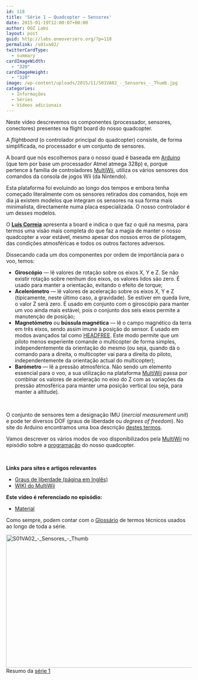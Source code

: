 ```yaml
---
id: 118
title: 'Série 1 — Quadcopter — Sensores'
date: 2015-01-19T12:00:07+00:00
author: OOZ Labs
layout: post
guid: http://labs.oneoverzero.org/?p=118
permalink: /s01va02/
twitterCardType:
  - summary
cardImageWidth:
  - "320"
cardImageHeight:
  - "320"
image: /wp-content/uploads/2015/11/S01VA02_-_Sensores_-_Thumb.jpg
categories:
  - Informações
  - Séries
  - Vídeos adicionais
---
```

Neste vídeo descrevemos os componentes (processador, sensores, conectores) presentes na flight board do nosso quadcopter.

<p style="text-align: center;">
</p>

A _flightboard_ (o controlador principal do quadcopter) consiste, de forma simplificada, no processador e um conjunto de sensores.

A board que nós escolhemos para o nosso quad é baseada em <a title="Arduino" href="http://arduino.cc" target="_blank">Arduino</a> (que tem por base um processador Atmel atmega 328p) e, porque pertence à família de controladores <a title="MultiWii" href="http://www.multiwii.com/" target="_blank">MultiWii</a>, utiliza os vários sensores dos comandos da consola de jogos Wii (da Nintendo).

Esta plataforma foi evoluindo ao longo dos tempos e embora tenha começado literalmente com os sensores retirados dos comandos, hoje em dia já existem modelos que integram os sensores na sua forma mais minimalista, directamente numa placa especializada. O nosso controlador é um desses modelos.

O [**Luís Correia**](http://labs.oneoverzero.org/equipa/luis-correia/ "Luís Correia") apresenta a board e indica o que faz o quê na mesma, para termos uma visão mais completa do que faz a magia de manter o nosso quadcopter a voar estável, mesmo apesar dos nossos erros de pilotagem, das condições atmosféricas e todos os outros factores adversos.

Dissecando cada um dos componentes por ordem de importância para o voo, temos:

  * **Giroscópio** — lê valores de rotação sobre os eixos X, Y e Z. Se não existir rotação sobre nenhum dos eixos, os valores lidos são zero. É usado para manter a orientação, evitando o efeito de torque;
  * **Acelerómetro** — lê valores de aceleração sobre os eixos X, Y e Z (tipicamente, neste último caso, a gravidade). Se estiver em queda livre, o valor Z será zero. É usado em conjunto com o giroscópio para manter um voo ainda mais estável, pois o conjunto dos seis eixos permite a manutenção de posição;
  * **Magnetómetro** ou **bússula magnética** — lê o campo magnético da terra em três eixos, sendo assim imune à posição do sensor. É usado em modos avançados tal como [HEADFREE](http://www.multiwii.com/wiki/index.php?title=HeadFree_%28CareFree%29 "HEADFREE"). Este modo permite que um piloto menos experiente comande o multicopter de forma simples, independentemente da orientação do mesmo (ou seja, quando dá o comando para a direita, o multicopter vai para a direita do piloto, independentemente da orientação actual do multicopter);
  * **Barómetro** — lê a pressão atmosférica. Não sendo um elemento essencial para o voo, a sua utilização na plataforma <a title="MultiWii" href="http://www.multiwii.com/" target="_blank">MultiWii</a> passa por combinar os valores de aceleração no eixo do Z com as variações da pressão atmosférica para manter uma posição vertical (ou seja, para manter a altitude).

&nbsp;

O conjunto de sensores tem a designação IMU (_inercial measurement unit_) e pode ter diversos DOF (graus de liberdade ou _degrees of freedom_). No site do Arduino encontramos uma boa descrição [destes termos](http://playground.arduino.cc/Main/WhatIsDegreesOfFreedom6DOF9DOF10DOF11DOF "DOF explained").

Vamos descrever os vários modos de voo disponibilizados pela <a title="MultiWii" href="http://www.multiwii.com/" target="_blank">MultiWii</a> no episódio sobre a [programação](http://labs.oneoverzero.org/s01e06/ "Série 1 – Quadcopter – Programação - Parte 1") do nosso quadcopter.

&nbsp;

**Links para sites e artigos relevantes**

  * [Graus de liberdade (página em Inglês)](http://playground.arduino.cc/Main/WhatIsDegreesOfFreedom6DOF9DOF10DOF11DOF "DOF explained")
  * [WIKI do MultiWii](http://www.multiwii.com/wiki/?title=Flightmodes "WIKI")

**Este vídeo é referenciado no episódio:**

  * [Material](http://labs.oneoverzero.org/s01e01/ "Série 1 - Quadcopter - Material")

Como sempre, podem contar com o [Glossário](http://labs.oneoverzero.org/s01-glossary/ "Glossário") de termos técnicos usados ao longo de toda a série.

[<img class="aligncenter size-large wp-image-250" src="http://labs.oneoverzero.org/wp-content/uploads/2015/11/S01VA02_-_Sensores_-_Thumb-1024x576.jpg" alt="S01VA02_-_Sensores_-_Thumb" width="640" height="360" srcset="http://labs.oneoverzero.org/wp-content/uploads/2015/11/S01VA02_-_Sensores_-_Thumb-1024x576.jpg 1024w, http://labs.oneoverzero.org/wp-content/uploads/2015/11/S01VA02_-_Sensores_-_Thumb-300x169.jpg 300w, http://labs.oneoverzero.org/wp-content/uploads/2015/11/S01VA02_-_Sensores_-_Thumb-267x150.jpg 267w, http://labs.oneoverzero.org/wp-content/uploads/2015/11/S01VA02_-_Sensores_-_Thumb.jpg 1280w" sizes="(max-width: 640px) 100vw, 640px" />](http://labs.oneoverzero.org/wp-content/uploads/2015/11/S01VA02_-_Sensores_-_Thumb.jpg)Resumo da [série 1](http://labs.oneoverzero.org/series/serie-1/ "Resumo da série 1")